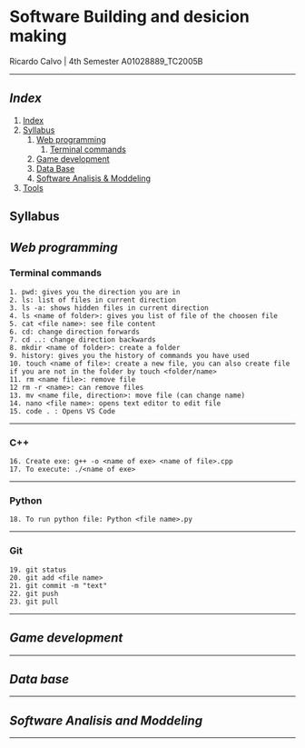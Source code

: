 # Software Building and desicion making

Ricardo Calvo | 4th Semester
A01028889_TC2005B

---

## _Index_

1. [Index](#index)
2. [Syllabus](#syllabus)
    1. [Web programming](#web-programming)
        1. [Terminal commands](#terminal-commands)
    2. [Game development](#game-development)
    3. [Data Base](#data-base)
    4. [Software Analisis & Moddeling](#software-analisis-and-moddeling)
3. [Tools](#tools)

## Syllabus

## **_Web programming_**

### **Terminal commands**

    1. pwd: gives you the direction you are in
    2. ls: list of files in current direction
    3. ls -a: shows hidden files in current direction
    4. ls <name of folder>: gives you list of file of the choosen file 
    5. cat <file name>: see file content
    6. cd: change direction forwards
    7. cd ..: change direction backwards
    8. mkdir <name of folder>: create a folder
    9. history: gives you the history of commands you have used
    10. touch <name of file>: create a new file, you can also create file if you are not in the folder by touch <folder/name>
    11. rm <name file>: remove file
    12 rm -r <name>: can remove files
    13. mv <name file, direction>: move file (can change name)
    14. nano <file name>: opens text editor to edit file
    15. code . : Opens VS Code

---
### C++

    16. Create exe: g++ -o <name of exe> <name of file>.cpp
    17. To execute: ./<name of exe>

---
### Python 

    18. To run python file: Python <file name>.py

---
### Git 

    19. git status
    20. git add <file name>
    21. git commit -m "text"
    22. git push
    23. git pull

---

## **_Game development_**

---

## **_Data base_**

---

## **_Software Analisis and Moddeling_**

---

